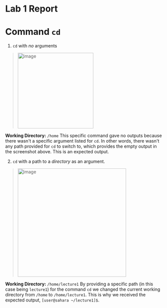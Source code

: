 # **Lab 1 Report**

# **Command** ```cd```
1. ```cd``` with *no* arguments
> <img width="240" alt="image" src="https://github.com/ChauAnhN/cse15l-lab-reports/assets/130714987/a10d4bab-c3d0-443b-bd85-7d21201985b5">

**Working Directory:** ```/home```
This specific command gave no outputs because there wasn't a specific argument listed for ```cd```. In other words, there wasn't any path provided for ```cd``` to switch to, which provides the empty output in the screenshot above. This is an expected output.

2. ```cd``` with a path to a *directory* as an argument.
> <img width="344" alt="image" src="https://github.com/ChauAnhN/cse15l-lab-reports/assets/130714987/b5f56b5d-95e3-4f6f-8476-54b6898fe6e0">

**Working Directory:** ```/home/lecture1```
By providing a specific path (in this case being ```lecture1```) for the command ```cd``` we changed the current working directory from ```/home``` to ```/home/lecture1```. This is why we received the expected output, ```[user@sahara ~/lecture1]$```.


